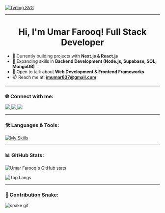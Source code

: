 <!-- Typing animation -->
[![Typing SVG](https://readme-typing-svg.herokuapp.com?font=Fira+Code&weight=500&size=22&pause=1000&color=00C9A7&center=true&vCenter=true&width=500&lines=Hi+%F0%9F%91%8B%2C+I'm+Umar+Farooq;Web+Developer+%7C+React+%26+Next.js;Always+Learning+Backend+Development)](https://git.io/typing-svg)

---


<h1 align="center">Hi, I'm Umar Farooq! Full Stack Developer</h1>

- 🔭 Currently building projects with **Next.js & React.js**  
- 🌱 Expanding skills in **Backend Development (Node.js, Supabase, SQL, MongoDB)**  
- 💬 Open to talk about **Web Development & Frontend Frameworks**  
- 📫 Reach me at: **imumar837@gmail.com**  


---

### 🌐 Connect with me:
<div id="badges">
  <a href="https://github.com/umarfarooq876">
    <img src="https://img.shields.io/badge/Github-black?style=for-the-badge&logo=Github&logoColor=white"/>
  </a>
  <a href="https://www.youtube.com/@Umarfarooq-ytube">
    <img src="https://img.shields.io/badge/YouTube-red?style=for-the-badge&logo=youtube&logoColor=white"/>
  </a>
  <a href="https://x.com/i_umarkhaan">
    <img src="https://img.shields.io/badge/Twitter-blue?style=for-the-badge&logo=twitter&logoColor=white"/>
  </a>
</div>

---

### 🛠️ Languages & Tools:
[![My Skills](https://skillicons.dev/icons?i=html,tailwind,js,nodejs,supabase,sqlserver,mongodb,react,ts,java,c,cpp&perline=6)](https://skillicons.dev)

---

### 📊 GitHub Stats:
![Umar Farooq's GitHub stats](https://github-readme-stats.vercel.app/api?username=umarfarooq876&show_icons=true&theme=dark)  

![Top Langs](https://github-readme-stats.vercel.app/api/top-langs/?username=umarfarooq876&layout=compact&theme=dark)

---

### 🐍 Contribution Snake:
![snake gif](https://github.com/umarfarooq876/umarfarooq876/blob/output/github-contribution-grid-snake.svg)
